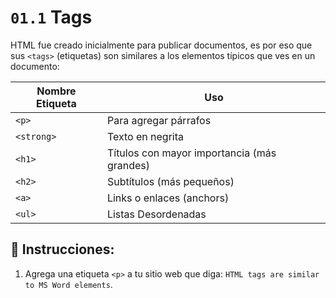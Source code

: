 # `01.1` Tags

HTML fue creado inicialmente para publicar documentos, es por eso que sus `<tags>` (etiquetas) son similares a los elementos típicos que ves en un documento:

| Nombre Etiqueta | Uso |
| -------- | -------- |
| `<p>`    | Para agregar párrafos |
| `<strong>`    | Texto en negrita |
| `<h1>`    | Títulos con mayor importancia (más grandes) |
| `<h2>`    | Subtítulos (más pequeños)|
| `<a>`    | Links o enlaces (anchors) |
| `<ul>`   | Listas Desordenadas  |

## 📝 Instrucciones:

1. Agrega una etiqueta `<p>` a tu sitio web que diga: `HTML tags are similar to MS Word elements`.
